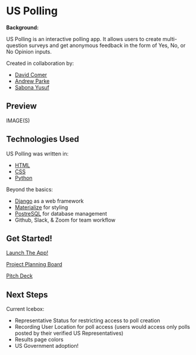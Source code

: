# US Polling
**Background:**

US Polling is an interactive polling app. It allows users to create multi-question surveys and get anonymous feedback in the form of Yes, No, or No Opinion inputs.

Created in collaboration by:

- [David Comer](https://github.com/DaCoPro)
- [Andrew Parke](https://github.com/parke415)
- [Sabona Yusuf](https://github.com/sabona10)

## Preview
IMAGE(S)
## Technologies Used
US Polling was written in:

- [HTML](https://en.wikipedia.org/wiki/HTML)
- [CSS](https://en.wikipedia.org/wiki/CSS)
- [Python](https://www.python.org/)

Beyond the basics:

- [Django](https://www.djangoproject.com/) as a web framework
- [Materialize](https://materialize.com/?gclid=CjwKCAiA_9r_BRBZEiwAHZ_v12_AvQerMOObyv89FjJU-7CTwO-a_PJsoxnNNYCqqgkPu2fEKt8C6xoCiRkQAvD_BwE) for styling
- [PostreSQL](https://www.postgresql.org/) for database management
- Github, Slack, & Zoom for team workflow

## Get Started!

[Launch The App!](https://us-polling.herokuapp.com/)

[Project Planning Board](https://trello.com/b/82cz4CUM/us-polling)

[Pitch Deck](https://docs.google.com/presentation/d/188eup4j0SkuOEFeD8dydW5ttgI9CumW0M8aS1PndBec/edit#slide=id.gaa8ebd62b9_0_110)

## Next Steps

Current Icebox:

- Representative Status for restricting access to poll creation
- Recording User Location for poll access (users would access only polls posted by their verified US Representatives)
- Results page colors
- US Government adoption! 
